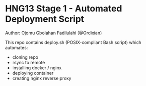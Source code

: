 # HNG13 Stage 1 - Automated Deployment Script
Author: Ojomu Gbolahan Fadilulahi (@Ordixian)

This repo contains deploy.sh (POSIX-compliant Bash script) which automates:
- cloning repo
- rsync to remote
- installing docker / nginx
- deploying container
- creating nginx reverse proxy
